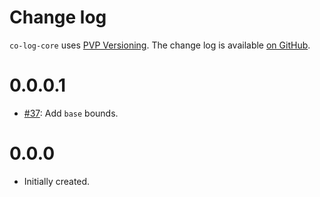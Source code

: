 Change log
==========

`co-log-core` uses [PVP Versioning][1].
The change log is available [on GitHub][2].

0.0.0.1
=======

* [#37](https://github.com/kowainik/co-log/issues/37):
  Add `base` bounds.

0.0.0
=====
* Initially created.

[1]: https://pvp.haskell.org
[2]: https://github.com/kowainik/co-log/releases
